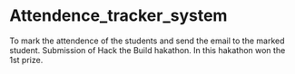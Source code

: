 # Attendence_tracker_system
To mark the attendence of the students and send the email to the marked student. Submission of Hack the Build hakathon. In this hakathon won the 1st prize.
